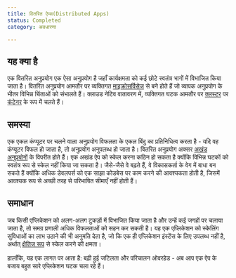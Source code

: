 ```yaml
---
title: वितरित ऐप्स(Distributed Apps)
status: Completed
category: अवधारणा

---
```

## यह क्या है


एक वितरित अनुप्रयोग एक ऐसा अनुप्रयोग है जहाँ कार्यक्षमता को कई छोटे स्वतंत्र भागों में विभाजित किया जाता है।
वितरित अनुप्रयोग आमतौर पर व्यक्तिगत [माइक्रोसर्विसेज](/microservices/) से बने होते हैं जो व्यापक अनुप्रयोग के भीतर विभिन्न चिंताओं को संभालते हैं।
क्लाउड नेटिव वातावरण में, व्यक्तिगत घटक आमतौर पर [क्लस्टर](/cluster/) पर [कंटेनर](/container/) के रूप में चलते हैं।

## समस्या
एक एकल कंप्यूटर पर चलने वाला अनुप्रयोग विफलता के एकल बिंदु का प्रतिनिधित्व करता है - यदि वह कंप्यूटर विफल हो जाता है, तो अनुप्रयोग अनुपलब्ध हो जाता है।
वितरित अनुप्रयोग अक्सर [अखंड अनुप्रयोगों](/monolithic-apps/) के विपरीत होते हैं। 
एक अखंड ऐप को स्केल करना कठिन हो सकता है क्योंकि विभिन्न घटकों को स्वतंत्र रूप से स्केल नहीं किया जा सकता है।
जैसे-जैसे वे बढ़ते हैं, वे विकासकर्ता के वेग में बाधा बन सकते हैं
क्योंकि अधिक डेवलपर्स को एक साझा कोडबेस पर काम करने की आवश्यकता होती है, जिसमें आवश्यक रूप से अच्छी तरह से परिभाषित सीमाएँ नहीं होती हैं।

## समाधान
जब किसी एप्लिकेशन को अलग-अलग टुकड़ों में विभाजित किया जाता है और उन्हें कई जगहों पर चलाया जाता है, तो समग्र प्रणाली अधिक विफलताओं को सहन कर सकती है। यह एक एप्लिकेशन को स्केलिंग सुविधाओं का लाभ उठाने की भी अनुमति देता है, जो कि एक ही एप्लिकेशन इंस्टेंस के लिए उपलब्ध नहीं है, अर्थात् [क्षैतिज रूप](/horizontal-scaling/) से स्केल करने की क्षमता।

हालाँकि, यह एक लागत पर आता है: बढ़ी हुई जटिलता और परिचालन ओवरहेड - अब आप एक ऐप के बजाय बहुत सारे एप्लिकेशन घटक चला रहे हैं।